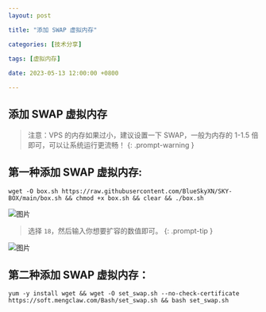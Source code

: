```yaml
---
layout: post

title: "添加 SWAP 虚拟内存"

categories: [技术分享]

tags: [虚拟内存]
 
date: 2023-05-13 12:00:00 +0800

---
```


## 添加 SWAP 虚拟内存

> 注意：VPS 的内存如果过小，建议设置一下 SWAP，一般为内存的 1-1.5 倍即可，可以让系统运行更流畅！
{: .prompt-warning }

## 第一种添加 SWAP 虚拟内存:

```
wget -O box.sh https://raw.githubusercontent.com/BlueSkyXN/SKY-BOX/main/box.sh && chmod +x box.sh && clear && ./box.sh
```

![图片](https://img.5205230.xyz/file/9b4c67529419073c0b01b.png)

> 选择 `18`，然后输入你想要扩容的数值即可。
> {: .prompt-tip }

![图片](https://img.5205230.xyz/file/7cfb5bfeefa1db1d79825.png)

## 第二种添加 SWAP 虚拟内存：

```
yum -y install wget && wget -O set_swap.sh --no-check-certificate https://soft.mengclaw.com/Bash/set_swap.sh && bash set_swap.sh
```
